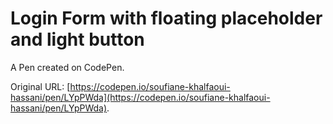 # Login Form with floating placeholder and light button

A Pen created on CodePen.

Original URL: [https://codepen.io/soufiane-khalfaoui-hassani/pen/LYpPWda](https://codepen.io/soufiane-khalfaoui-hassani/pen/LYpPWda).

